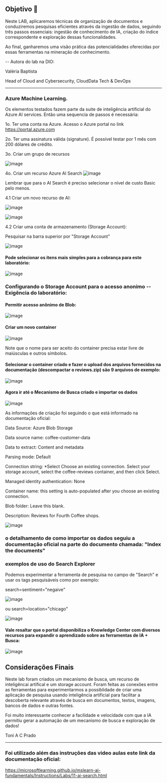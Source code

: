 ## Objetivo 🎯
Neste LAB, aplicaremos técnicas de organização de documentos e conduziremos pesquisas eficientes através da ingestão de dados, seguindo três passos essenciais: ingestão de conhecimento de IA, criação do índice correspondente e exploração dessas funcionalidades. 

Ao final, ganharemos uma visão prática das potencialidades oferecidas por essas ferramentas na mineração de conhecimento.

-- Autora do lab na DIO: 

Valéria Baptista

Head of Cloud and Cybersecurity, CloudData Tech & DevOps

---

### Azure Machine Learning.

Os elementos testados fazem parte da suite de inteligência artificial do Azure AI services. 
Então uma sequencia de passos é necessária:

1o. Ter uma conta na Azure. Acesso o  Azure portal no link https://portal.azure.com

2o. Ter uma assinatura válida (signature). É possível testar por 1 mês com 200 dólares de crédito.

3o. Criar um grupo de recursos

![image](https://github.com/toniacprado/DIO-Trabalhando-com-Machine-Learning-na-Pratica-no-Azure-ML/assets/105946569/2f5b7b4c-d3ee-49d4-9844-b015d6f59c2e)


4o. Criar um recurso Azure AI Search
![image](https://github.com/toniacprado/DIO-Azure-Cognitive-Search-Utilizando-AI-Search-para-indexacao-e-consulta-de-Dados/assets/105946569/95c32312-f10f-421c-b95c-4d32de66f910)

Lembrar que para o AI Search é preciso selecionar o nível de custo Basic pelo menos.

4.1 Criar um novo recurso de AI:

![image](https://github.com/toniacprado/DIO-Azure-Cognitive-Search-Utilizando-AI-Search-para-indexacao-e-consulta-de-Dados/assets/105946569/54459e0a-0a47-4548-89f6-85d2b07e4b90)

![image](https://github.com/toniacprado/DIO-Azure-Cognitive-Search-Utilizando-AI-Search-para-indexacao-e-consulta-de-Dados/assets/105946569/1ed61fbc-cc7d-48f6-8ec3-596e34e2e69c)

4.2 Criar uma conta de armazenamento (Storage Account):

Pesquisar na barra superior por "Storage Account"

![image](https://github.com/toniacprado/DIO-Azure-Cognitive-Search-Utilizando-AI-Search-para-indexacao-e-consulta-de-Dados/assets/105946569/49389192-3381-457e-b384-cebd6a64e5b7)

#### Pode selecionar os itens mais simples para a cobrança para este laboratório:

![image](https://github.com/toniacprado/DIO-Azure-Cognitive-Search-Utilizando-AI-Search-para-indexacao-e-consulta-de-Dados/assets/105946569/a6bc7cdf-0e28-451a-bfbf-dda03718a49b)

### Configurando o Storage Account para o acesso anonimo -- Exigência do laboratório:

#### Permitir acesso anônimo de Blob:

![image](https://github.com/toniacprado/DIO-Azure-Cognitive-Search-Utilizando-AI-Search-para-indexacao-e-consulta-de-Dados/assets/105946569/537dfd97-a24a-4fcb-ab35-afd2308afc73)

#### Criar um novo container

![image](https://github.com/toniacprado/DIO-Azure-Cognitive-Search-Utilizando-AI-Search-para-indexacao-e-consulta-de-Dados/assets/105946569/9d0bc3ae-6741-47b3-a7da-8cf1a4f475b1)

Note que o nome para ser aceito do container precisa estar livre de maiúsculas e outros símbolos.

#### Selecionar o container criado e fazer o upload dos arquivos fornecidos na documentação (descompactar o reviews.zip) são 9 arquivos de exemplo:

![image](https://github.com/toniacprado/DIO-Azure-Cognitive-Search-Utilizando-AI-Search-para-indexacao-e-consulta-de-Dados/assets/105946569/c7706340-0c6e-4802-94f9-5de95208f43c)

#### Agora ir até o Mecanismo de Busca criado e importar os dados

![image](https://github.com/toniacprado/DIO-Azure-Cognitive-Search-Utilizando-AI-Search-para-indexacao-e-consulta-de-Dados/assets/105946569/7f4843ef-25cd-46ea-b9ec-a1e7d8e9a09d)

As informações de criação foi seguindo o que está informado na documentação oficial:

Data Source: Azure Blob Storage

Data source name: coffee-customer-data

Data to extract: Content and metadata

Parsing mode: Default

Connection string: *Select Choose an existing connection. Select your storage account, select the coffee-reviews container, and then click Select.

Managed identity authentication: None

Container name: this setting is auto-populated after you choose an existing connection.

Blob folder: Leave this blank.

Description: Reviews for Fourth Coffee shops.


![image](https://github.com/toniacprado/DIO-Azure-Cognitive-Search-Utilizando-AI-Search-para-indexacao-e-consulta-de-Dados/assets/105946569/b3992f7c-1d72-49b6-92f2-9b033f248bf9)

### o detalhamento de como importar os dados seguiu a documentação oficial na parte do documento chamada: "Index the documents"


### exemplos de uso do Search Explorer

Podemos experimentar a ferramenta de pesquisa no campo de "Search" e usar os tags pesquisáveis como por exemplo:

search=sentiment="negaive"

![image](https://github.com/toniacprado/DIO-Azure-Cognitive-Search-Utilizando-AI-Search-para-indexacao-e-consulta-de-Dados/assets/105946569/33c468a1-d359-4838-9935-91854c99b5ec)


ou search=location="chicago"


![image](https://github.com/toniacprado/DIO-Azure-Cognitive-Search-Utilizando-AI-Search-para-indexacao-e-consulta-de-Dados/assets/105946569/92b1f999-fe11-4239-8d86-c1fd2f11fee8)


#### Vale resaltar que o portal disponibiliza o Knowledge Center com diversos recursos para expandir o aprendizado sobre as ferramentas de IA + Busca:


![image](https://github.com/toniacprado/DIO-Azure-Cognitive-Search-Utilizando-AI-Search-para-indexacao-e-consulta-de-Dados/assets/105946569/de84218d-5919-49fc-b1ea-30cb4e62ef72)


## Considerações Finais

Neste lab foram criados um mecanismo de busca, um recurso de inteligêncai artifical e um storage account. Foram feitas as conexões entre as ferramentas para experimentarmos a possiblidade de criar uma aplicação de pesquisa usando inteligência artificial para facilitar a descoberta relevante através de busca em documentos, textos, imagens, bancos de dados e outras fontes.

Foi muito interessante conhecer a facilidade e velocidade com que a IA permitiu gerar a automação de um mecanismo de busca e exploração de dados!

Toni A C Prado

---

### Foi utilizado além das instruções das video aulas este link da documentação oficial: 


https://microsoftlearning.github.io/mslearn-ai-fundamentals/Instructions/Labs/11-ai-search.html